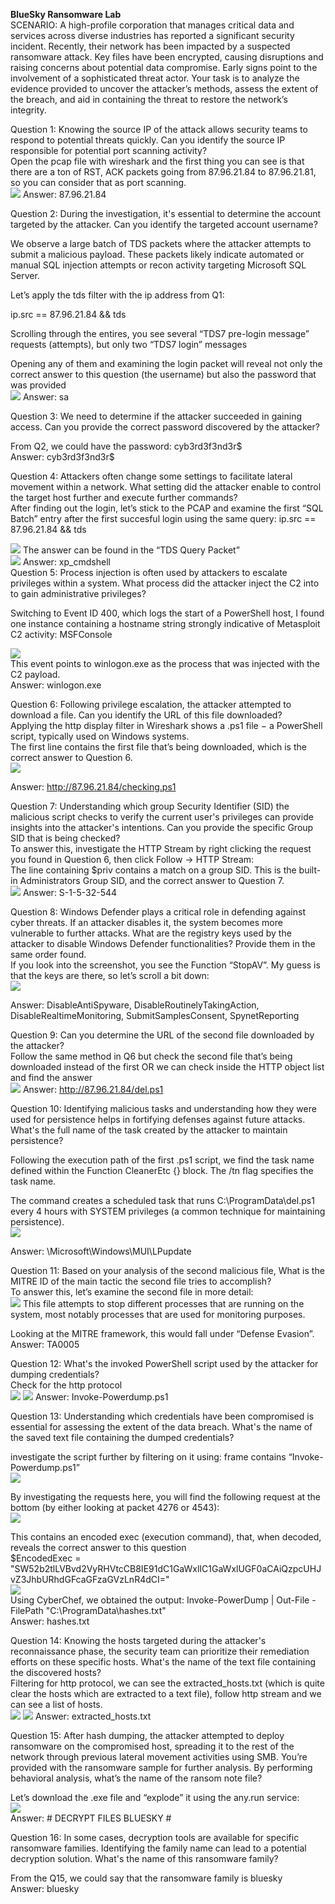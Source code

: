 **BlueSky Ransomware Lab**  
SCENARIO: A high-profile corporation that manages critical data and services across diverse industries has reported a significant security incident. Recently, their network has been impacted by a suspected ransomware attack. Key files have been encrypted, causing disruptions and raising concerns about potential data compromise. Early signs point to the involvement of a sophisticated threat actor. Your task is to analyze the evidence provided to uncover the attacker’s methods, assess the extent of the breach, and aid in containing the threat to restore the network’s integrity.

Question 1: Knowing the source IP of the attack allows security teams to respond to potential threats quickly. Can you identify the source IP responsible for potential port scanning activity?  
Open the pcap file with wireshark and the first thing you can see is that there are a ton of RST, ACK packets going from 87.96.21.84 to 87.96.21.81, so you can consider that as port scanning.  
![](images/1.png)
Answer: 87.96.21.84

Question 2: During the investigation, it's essential to determine the account targeted by the attacker. Can you identify the targeted account username?

We observe a large batch of TDS packets where the attacker attempts to submit a malicious payload. These packets likely indicate automated or manual SQL injection attempts or recon activity targeting Microsoft SQL Server.

Let’s apply the tds filter with the ip address from Q1:

ip.src \== 87.96.21.84 && tds

Scrolling through the entires, you see several “TDS7 pre-login message” requests (attempts), but only two “TDS7 login” messages

Opening any of them and examining the login packet will reveal not only the correct answer to this question (the username) but also the password that was provided   
![](images/2.png) 
Answer: sa

Question 3: We need to determine if the attacker succeeded in gaining access. Can you provide the correct password discovered by the attacker?

From Q2, we could have the password: cyb3rd3f3nd3r$  
Answer: cyb3rd3f3nd3r$

Question 4: Attackers often change some settings to facilitate lateral movement within a network. What setting did the attacker enable to control the target host further and execute further commands?  
After finding out the login, let’s stick to the PCAP and examine the first “SQL Batch” entry after the first succesful login using the same query: ip.src \== 87.96.21.84 && tds

![](images/3.png) 
The answer can be found in the “TDS Query Packet”   
![](images/4.png) 
Answer: xp\_cmdshell  
Question 5: Process injection is often used by attackers to escalate privileges within a system. What process did the attacker inject the C2 into to gain administrative privileges?

Switching to Event ID 400, which logs the start of a PowerShell host, I found one instance containing a hostname string strongly indicative of Metasploit C2 activity: MSFConsole

![](images/5.png)  
This event points to winlogon.exe as the process that was injected with the C2 payload.  
Answer:  winlogon.exe

Question 6: Following privilege escalation, the attacker attempted to download a file. Can you identify the URL of this file downloaded?  
Applying the http display filter in Wireshark shows a .ps1 file − a PowerShell script, typically used on Windows systems.  
The first line contains the first file that’s being downloaded, which is the correct answer to Question 6\.  
![](images/6.png)

Answer: http://87.96.21.84/checking.ps1

Question 7: Understanding which group Security Identifier (SID) the malicious script checks to verify the current user's privileges can provide insights into the attacker's intentions. Can you provide the specific Group SID that is being checked?  
To answer this, investigate the HTTP Stream by right clicking the request you found in Question 6, then click Follow \-\> HTTP Stream:  
The line containing $priv contains a match on a group SID. This is the built-in Administrators Group SID, and the correct answer to Question 7\.   
![](images/7.png)
Answer: S-1-5-32-544

Question 8: Windows Defender plays a critical role in defending against cyber threats. If an attacker disables it, the system becomes more vulnerable to further attacks. What are the registry keys used by the attacker to disable Windows Defender functionalities? Provide them in the same order found.  
If you look into the screenshot, you see the Function “StopAV”. My guess is that the keys are there, so let’s scroll a bit down:  
![](images/8.png)

Answer: DisableAntiSpyware, DisableRoutinelyTakingAction, DisableRealtimeMonitoring, SubmitSamplesConsent, SpynetReporting

Question 9: Can you determine the URL of the second file downloaded by the attacker?  
Follow the same method in Q6 but check the second file that’s being downloaded instead of the first OR we can check inside the HTTP object list and find the answer  
![](images/9.png) 
Answer: http://87.96.21.84/del.ps1

Question 10: Identifying malicious tasks and understanding how they were used for persistence helps in fortifying defenses against future attacks. What's the full name of the task created by the attacker to maintain persistence?

Following the execution path of the first .ps1 script, we find the task name defined within the Function CleanerEtc {} block. The /tn flag specifies the task name.

The command creates a scheduled task that runs C:\\ProgramData\\del.ps1 every 4 hours with SYSTEM privileges (a common technique for maintaining persistence).  
![](images/10.png)

Answer: \\Microsoft\\Windows\\MUI\\LPupdate

Question 11: Based on your analysis of the second malicious file, What is the MITRE ID of the main tactic the second file tries to accomplish?  
To answer this, let’s examine the second file in more detail:  
![](images/11.png)
This file attempts to stop different processes that are running on the system, most notably processes that are used for monitoring purposes.

Looking at the MITRE framework, this would fall under “Defense Evasion”.   
Answer: TA0005

Question 12: What's the invoked PowerShell script used by the attacker for dumping credentials?  
Check for the http protocol   
![](images/12.png) 
![](images/13.png)
Answer: Invoke-Powerdump.ps1

Question 13: Understanding which credentials have been compromised is essential for assessing the extent of the data breach. What's the name of the saved text file containing the dumped credentials?

investigate the script further by filtering on it using: frame contains “Invoke-Powerdump.ps1”  
![](images/14.png)

By investigating the requests here, you will find the following request at the bottom (by either looking at packet 4276 or 4543):  
![](images/15.png)

This contains an encoded exec (execution command), that, when decoded, reveals the correct answer to this question  
$EncodedExec \= "SW52b2tlLVBvd2VyRHVtcCB8IE91dC1GaWxlIC1GaWxlUGF0aCAiQzpcUHJvZ3JhbURhdGFcaGFzaGVzLnR4dCI="  
![](images/11.png)  
Using CyberChef, we obtained the output: Invoke-PowerDump | Out-File \-FilePath "C:\\ProgramData\\hashes.txt"   
Answer: hashes.txt

Question 14: Knowing the hosts targeted during the attacker's reconnaissance phase, the security team can prioritize their remediation efforts on these specific hosts. What's the name of the text file containing the discovered hosts?  
Filtering for http protocol, we can see the extracted\_hosts.txt (which is quite clear the hosts which are extracted to a text file), follow http stream and we can see a list of hosts.   
![](images/16.png) 
![](images/17.png) 
Answer: extracted\_hosts.txt

Question 15: After hash dumping, the attacker attempted to deploy ransomware on the compromised host, spreading it to the rest of the network through previous lateral movement activities using SMB. You’re provided with the ransomware sample for further analysis. By performing behavioral analysis, what’s the name of the ransom note file?

Let’s download the .exe file and “explode” it using the any.run service:  
![](images/18.png)  
Answer: \# DECRYPT FILES BLUESKY \# 

Question 16: In some cases, decryption tools are available for specific ransomware families. Identifying the family name can lead to a potential decryption solution. What's the name of this ransomware family?

From the Q15, we could say that the ransomware family is bluesky  
Answer: bluesky
